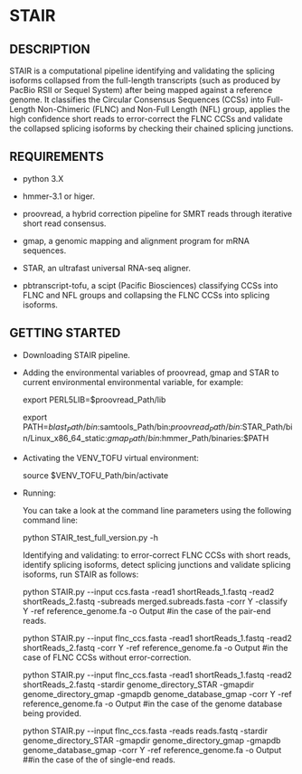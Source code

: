 # STAIR
DESCRIPTION
----------------------------
STAIR is a computational pipeline identifying and validating the splicing isoforms collapsed from the full-length transcripts (such as produced by PacBio RSII or Sequel System) after being mapped against a reference genome. It classifies the Circular Consensus Sequences (CCSs) into Full-Length Non-Chimeric (FLNC) and Non-Full Length (NFL) group, applies the high confidence short reads to error-correct the FLNC CCSs and validate the collapsed splicing isoforms by checking their chained splicing junctions.

REQUIREMENTS
------------
* python 3.X

* hmmer-3.1 or higer.

* proovread, a hybrid correction pipeline for SMRT reads through iterative short read consensus.

* gmap, a genomic mapping and alignment program for mRNA sequences.

* STAR, an ultrafast universal RNA-seq aligner.

* pbtranscript-tofu, a scipt (Pacific Biosciences) classifying CCSs into FLNC and NFL groups and collapsing the FLNC CCSs into splicing isoforms.

GETTING STARTED
---------------
* Downloading STAIR pipeline.

* Adding the environmental variables of proovread, gmap and STAR to current environmental environmental variable, for example:

    export PERL5LIB=$proovread_Path/lib

    export PATH=$blast_Path/bin:$samtools_Path/bin:$proovread_Path/bin:$STAR_Path/bin/Linux_x86_64_static:$gmap_Path/bin:$hmmer_Path/binaries:$PATH

* Activating the VENV_TOFU virtual environment:

    source $VENV_TOFU_Path/bin/activate

* Running:

    You can take a look at the command line parameters using the following command line:

    python STAIR_test_full_version.py -h

    Identifying and validating: to error-correct FLNC CCSs with short reads, identify splicing isoforms, detect splicing junctions and validate splicing isoforms, run STAIR as follows:

    python STAIR.py --input ccs.fasta -read1 shortReads_1.fastq -read2 shortReads_2.fastq -subreads merged.subreads.fasta -corr Y -classify Y -ref reference_genome.fa -o Output #in the case of the pair-end reads.

    python STAIR.py --input flnc_ccs.fasta -read1 shortReads_1.fastq -read2 shortReads_2.fastq -corr Y -ref reference_genome.fa -o Output #in the case of FLNC CCSs without error-correction.

    python STAIR.py --input flnc_ccs.fasta -read1 shortReads_1.fastq -read2 shortReads_2.fastq -stardir genome_directory_STAR -gmapdir genome_directory_gmap -gmapdb genome_database_gmap -corr Y -ref reference_genome.fa -o Output #in the case of the genome database being provided.

    python STAIR.py --input flnc_ccs.fasta -reads reads.fastq -stardir genome_directory_STAR -gmapdir genome_directory_gmap -gmapdb genome_database_gmap -corr Y -ref reference_genome.fa -o Output ##in the case of the of single-end reads.

